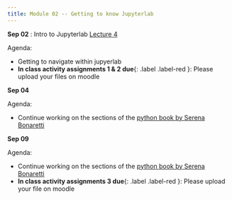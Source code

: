 ```yaml
---
title: Module 02 -- Getting to know Jupyterlab
---
```


**Sep 02**
: Intro to Jupyterlab [Lecture 4](../assets/files/MEA_217-Lecture4)

Agenda:

- Getting to navigate within jupyerlab
- **In class activity assignments 1 & 2 due**{: .label .label-red }: Please upload your files on moodle



**Sep 04**

Agenda:

- Continue working on the sections of the [python book by Serena Bonaretti](https://www.learnpythonwithjupyter.com/assets/book/learn_python_with_jupyter.pdf)


**Sep 09**

Agenda:

- Continue working on the sections of the [python book by Serena Bonaretti](https://www.learnpythonwithjupyter.com/assets/book/learn_python_with_jupyter.pdf)
- **In class activity assignments 3 due**{: .label .label-red }: Please upload your file on moodle
